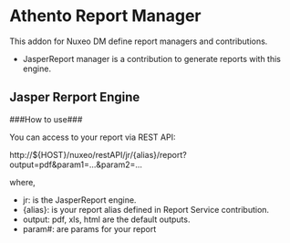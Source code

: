 # Athento Report Manager

This addon for Nuxeo DM define report managers and contributions. 

- JasperReport manager is a contribution to generate reports with this engine.

## Jasper Rerport Engine

###How to use###

You can access to your report via REST API:

http://${HOST}/nuxeo/restAPI/jr/{alias}/report?output=pdf&param1=...&param2=...

where,

* jr: is the JasperReport engine.
* {alias}: is your report alias defined in Report Service contribution.
* output: pdf, xls, html are the default outputs.
* param#: are params for your report




